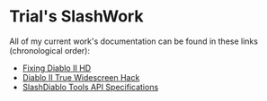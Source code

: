 # Trial's SlashWork
All of my current work's documentation can be found in these links (chronological order):
*  [Fixing Diablo II HD](d2hdfix.md)
*  [Diablo II True Widescreen Hack](d2widescreenhack.md)
*  [SlashDiablo Tools API Specifications](SlashDiablo_Tools_API/)
